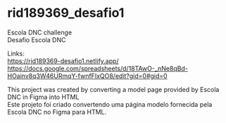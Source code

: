 # rid189369_desafio1  
Escola DNC challenge  
Desafio Escola DNC  
  
Links:  
https://rid189369-desafio1.netlify.app/  
https://docs.google.com/spreadsheets/d/18TAwO-_nNe8qBd-HOainv8q3W46URmqY-fwnfFIxQO8/edit?gid=0#gid=0  
  
This project was created by converting a model page provided by Escola DNC in Figma into HTML  
Este projeto foi criado convertendo uma página modelo fornecida pela Escola DNC no Figma para HTML.
